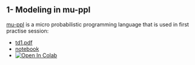## 1- Modeling in mu-ppl

[mu-ppl](https://github.com/gbdrt/mu-ppl) is a micro probabilistic programming language that is used in first practise session:

- [td1.pdf](./td1.pdf)
- [notebook](./1-td-muppl.ipynb)
- <a target="_blank" href="https://colab.research.google.com/github/mpri-probprog/probprog-24-25/blob/main/td/1-td-muppl.ipynb">
  <img src="https://colab.research.google.com/assets/colab-badge.svg" alt="Open In Colab"/>

</a>
